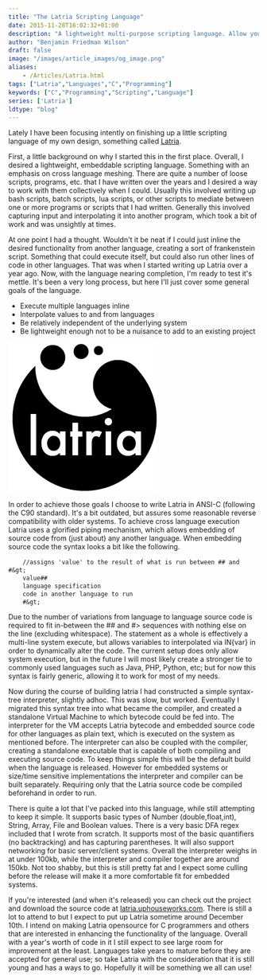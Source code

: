 ```yaml
---
title: "The Latria Scripting Language"
date: 2015-11-28T16:02:32+01:00
description: "A lightweight multi-purpose scripting language. Allow yourself to merge together scripts and programs of varying language under one uniforming latria script."
author: "Benjamin Friedman Wilson"
draft: false
image: "/images/article_images/og_image.png"
aliases:
    - /Articles/Latria.html
tags: ["Latria","Languages","C","Programming"]
keywords: ["C","Programming","Scripting","Language"]
series: ['Latria']
ldtype: "blog"
---
```


Lately I have been focusing intently on finishing up a little scripting language of my own design, something called [Latria](http://latria.uphouseworks.com).

First, a little background on why I started this in the first place. Overall, I desired a lightweight, embeddable scripting language. Something with an emphasis on cross language meshing. There are quite a number of loose scripts, programs, etc. that I have written over the years and I desired a way to work with them collectively when I could. Usually this involved writing up bash scripts, batch scripts, lua scripts, or other scripts to mediate between one or more programs or scripts that I had written. Generally this involved capturing input and interpolating it into another program, which took a bit of work and was unsightly at times.

At one point I had a thought. Wouldn't it be neat if I could just inline the desired functionality from another language, creating a sort of frankenstein script. Something that could execute itself, but could also run other lines of code in other languages. That was when I started writing up Latria over a year ago. Now, with the language nearing completion, I'm ready to test it's mettle. It's been a very long process, but here I'll just cover some general goals of the language.

- Execute multiple languages inline
- Interpolate values to and from languages
- Be relatively independent of the underlying system
- Be lightweight enough not to be a nuisance to add to an existing project

![Latria image](/images/article_images/logo.png)

In order to achieve those goals I choose to write Latria in ANSI-C (following the C90 standard). It's a bit outdated, but assures some reasonable reverse compatibility with older systems. To achieve cross language execution Latria uses a glorified piping mechanism, which allows embedding of source code from (just about) any another language. When embedding source code the syntax looks a bit like the following.<br/>

        //assigns 'value' to the result of what is run between ## and #&gt;
        value##
        language specification
        code in another language to run
        #&gt;

Due to the number of variations from language to language source code is required to fit in-between the ## and #> sequences with nothing else on the line (excluding whitespace). The statement as a whole is effectively a multi-line system execute, but allows variables to interpolated via IN{var} in order to dynamically alter the code. The current setup does only allow system execution, but in the future I will most likely create a stronger tie to commonly used languages such as Java, PHP, Python, etc; but for now this syntax is fairly generic, allowing it to work for most of my needs.

Now during the course of building latria I had constructed a simple syntax-tree interpreter, slightly adhoc. This was slow, but worked. Eventually I migrated this syntax tree into what became the compiler, and created a standalone Virtual Machine to which bytecode could be fed into. The interpreter for the VM accepts Latria bytecode and embedded source code for other languages as plain text, which is executed on the system as mentioned before. The interpreter can also be coupled with the compiler, creating a standalone executable that is capable of both compiling and executing source code. To keep things simple this will be the default build when the language is released. However for embedded systems or size/time sensitive implementations the interpreter and compiler can be built separately. Requiring only that the Latria source code be compiled beforehand in order to run.

There is quite a lot that I've packed into this language, while still attempting to keep it simple. It supports basic types of Number (double,float,int), String, Array, File and Boolean values. There is a very basic DFA regex included that I wrote from scratch. It supports most of the basic quantifiers (no backtracking) and has capturing parentheses. It will also support networking for basic server/client systems. Overall the interpreter weighs in at under 100kb, while the interpreter and compiler together are around 150kb. Not too shabby, but this is still pretty fat and I expect some culling before the release will make it a more comfortable fit for embedded systems.

If you're interested (and when it's released) you can check out the project and download the source code at [latria.uphouseworks.com](http://latria.uphouseworks.com). There is still a lot to attend to but I expect to put up Latria sometime around December 10th. I intend on making Latria opensource for C programmers and others that are interested in enhancing the functionality of the language. Overall with a year's worth of code in it I still expect to see large room for improvement at the least. Languages take years to mature before they are accepted for general use; so take Latria with the consideration that it is still young and has a ways to go. Hopefully it will be something we all can use!
